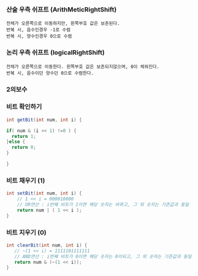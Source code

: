 
### 산술 우측 쉬프트 (ArithMeticRightShift)
```
전체가 오른쪽으로 이동하지만, 왼쪽부호 값은 보존된다.
반복 시, 음수인경우 -1로 수렴
반복 시, 양수인경우 0으로 수렴
```

### 논리 우측 쉬프트 (logicalRightShift)
```
전체가 오른쪽으로 이동한다. 왼쪽부호 값은 보존되지않으며, 0이 체워진다.
반복 시, 음수이던 양수던 0으로 수렴한다.
```

### 2의보수 


### 비트 확인하기 
```java
int getBit(int num, int i) {

if( num & (i << 1) !=0 ) {
  return 1;
}else {
  return 0;
}

}

```

### 비트 채우기 (1)
```java
int setBit(int num, int i) {
    // 1 << i = 000010000
    // OR연산 : i번째 비트가 1이면 해당 숫자는 바뀌고, 그 외 숫자는 기존값과 동일
    return num | ( 1 << i );
}
```

### 비트 지우기 (0)
```java
int clearBit(int num, int i) {
   // ~(1 << i) = 1111101111111
   // AND연산 : i번째 비트가 0이면 해당 숫자는 0이되고, 그 외 숫자는 기존값과 동일 
   return num & (~(1 << i));
}
